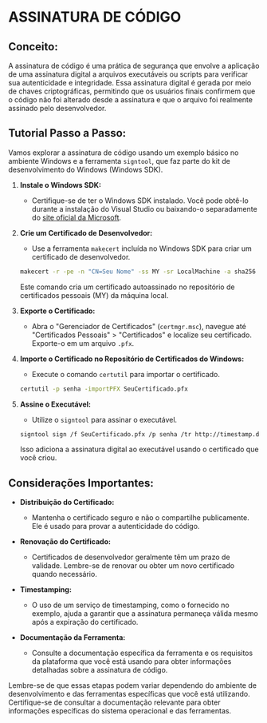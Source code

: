 # ASSINATURA DE CÓDIGO
## Conceito:
A assinatura de código é uma prática de segurança que envolve a aplicação de uma assinatura digital a arquivos executáveis ou scripts para verificar sua autenticidade e integridade. Essa assinatura digital é gerada por meio de chaves criptográficas, permitindo que os usuários finais confirmem que o código não foi alterado desde a assinatura e que o arquivo foi realmente assinado pelo desenvolvedor.

## Tutorial Passo a Passo:
Vamos explorar a assinatura de código usando um exemplo básico no ambiente Windows e a ferramenta `signtool`, que faz parte do kit de desenvolvimento do Windows (Windows SDK).

1. **Instale o Windows SDK:**
   - Certifique-se de ter o Windows SDK instalado. Você pode obtê-lo durante a instalação do Visual Studio ou baixando-o separadamente do [site oficial da Microsoft](https://developer.microsoft.com/en-us/windows/downloads/windows-10-sdk/).

2. **Crie um Certificado de Desenvolvedor:**
   - Use a ferramenta `makecert` incluída no Windows SDK para criar um certificado de desenvolvedor.

   ```bash
   makecert -r -pe -n "CN=Seu Nome" -ss MY -sr LocalMachine -a sha256 -len 2048 -cy end
   ```

   Este comando cria um certificado autoassinado no repositório de certificados pessoais (MY) da máquina local.

3. **Exporte o Certificado:**
   - Abra o "Gerenciador de Certificados" (`certmgr.msc`), navegue até "Certificados Pessoais" > "Certificados" e localize seu certificado. Exporte-o em um arquivo `.pfx`.

4. **Importe o Certificado no Repositório de Certificados do Windows:**
   - Execute o comando `certutil` para importar o certificado.

   ```bash
   certutil -p senha -importPFX SeuCertificado.pfx
   ```

5. **Assine o Executável:**
   - Utilize o `signtool` para assinar o executável.

   ```bash
   signtool sign /f SeuCertificado.pfx /p senha /tr http://timestamp.digicert.com /td sha256 /fd sha256 SeuApp.exe
   ```

   Isso adiciona a assinatura digital ao executável usando o certificado que você criou.

## Considerações Importantes:
- **Distribuição do Certificado:**
  - Mantenha o certificado seguro e não o compartilhe publicamente. Ele é usado para provar a autenticidade do código.

- **Renovação do Certificado:**
  - Certificados de desenvolvedor geralmente têm um prazo de validade. Lembre-se de renovar ou obter um novo certificado quando necessário.

- **Timestamping:**
  - O uso de um serviço de timestamping, como o fornecido no exemplo, ajuda a garantir que a assinatura permaneça válida mesmo após a expiração do certificado.

- **Documentação da Ferramenta:**
  - Consulte a documentação específica da ferramenta e os requisitos da plataforma que você está usando para obter informações detalhadas sobre a assinatura de código.

Lembre-se de que essas etapas podem variar dependendo do ambiente de desenvolvimento e das ferramentas específicas que você está utilizando. Certifique-se de consultar a documentação relevante para obter informações específicas do sistema operacional e das ferramentas.